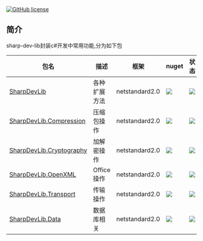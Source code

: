 ﻿[![GitHub license](https://img.shields.io/badge/license-MIT-blue.svg)](https://raw.githubusercontent.com/yibei333/sharp-dev-lib/main/LICENSE)

## 简介

sharp-dev-lib封装c#开发中常用功能,分为如下包

|包名|描述|框架|nuget| 状态|
|----|----|----|----|----|
|[SharpDevLib](https://github.com/yibei333/sharp-dev-lib/blob/main/doc/sharpdevlib/index.md)|各种扩展方法|netstandard2.0|[![](https://img.shields.io/nuget/v/SharpDevLib.svg)](https://www.nuget.org/packages/SharpDevLib)|[![](https://github.com/yibei333/sharp-dev-lib/actions/workflows/sharpdevlib.yml/badge.svg?branch=main)](https://github.com/yibei333/sharp-dev-lib/actions/workflows/sharpdevlib.yml)|
|[SharpDevLib.Compression](https://github.com/yibei333/sharp-dev-lib/blob/main/doc/sharpdevlib.compression/index.md)|压缩包操作|netstandard2.0|[![](https://img.shields.io/nuget/v/SharpDevLib.Compression.svg)](https://www.nuget.org/packages/SharpDevLib.Compression)|[![](https://github.com/yibei333/sharp-dev-lib/actions/workflows/sharpdevlib.compression.yml/badge.svg?branch=main)](https://github.com/yibei333/sharp-dev-lib/actions/workflows/sharpdevlib.compression.yml)|
|[SharpDevLib.Cryptography](https://github.com/yibei333/sharp-dev-lib/blob/main/doc/sharpdevlib.cryptography/index.md)|加解密操作|netstandard2.0|[![](https://img.shields.io/nuget/v/SharpDevLib.Cryptography.svg)](https://www.nuget.org/packages/SharpDevLib.Cryptography)|[![](https://github.com/yibei333/sharp-dev-lib/actions/workflows/sharpdevlib.cryptography.yml/badge.svg?branch=main)](https://github.com/yibei333/sharp-dev-lib/actions/workflows/sharpdevlib.cryptography.yml)|
|[SharpDevLib.OpenXML](https://github.com/yibei333/sharp-dev-lib/blob/main/doc/sharpdevlib.openxml/index.md)|Office操作|netstandard2.0|[![](https://img.shields.io/nuget/v/SharpDevLib.OpenXML.svg)](https://www.nuget.org/packages/SharpDevLib.OpenXML)|[![](https://github.com/yibei333/sharp-dev-lib/actions/workflows/sharpdevlib.openxml.yml/badge.svg?branch=main)](https://github.com/yibei333/sharp-dev-lib/actions/workflows/sharpdevlib.openxml.yml)|
|[SharpDevLib.Transport](https://github.com/yibei333/sharp-dev-lib/blob/main/doc/sharpdevlib.transport/index.md)|传输操作|netstandard2.0|[![](https://img.shields.io/nuget/v/SharpDevLib.Transport.svg)](https://www.nuget.org/packages/SharpDevLib.Transport)|[![](https://github.com/yibei333/sharp-dev-lib/actions/workflows/sharpdevlib.transport.yml/badge.svg?branch=main)](https://github.com/yibei333/sharp-dev-lib/actions/workflows/sharpdevlib.transport.yml)|
|[SharpDevLib.Data](https://github.com/yibei333/sharp-dev-lib/blob/main/doc/sharpdevlib.data/index.md)|数据库相关|netstandard2.0|[![](https://img.shields.io/nuget/v/SharpDevLib.Data.svg)](https://www.nuget.org/packages/SharpDevLib.Data)|[![](https://github.com/yibei333/sharp-dev-lib/actions/workflows/sharpdevlib.data.yml/badge.svg?branch=main)](https://github.com/yibei333/sharp-dev-lib/actions/workflows/sharpdevlib.data.yml)|

